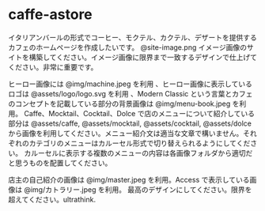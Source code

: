 # caffe-astore

イタリアンバールの形式でコーヒー、モクテル、カクテル、デザートを提供するカフェのホームページを作成したいです。
@site-image.png イメージ画像のサイトを構築してください。イメージ画像に限界まで一致するデザインで仕上げてください。非常に重要です。

ヒーロー画像には @img/machine.jpeg を利用 、ヒーロー画像に表示しているロゴは @assets/logo/logo.svg を利用 、Modern Classic
という言葉とカフェのコンセプトを記載している部分の背景画像は @img/menu-book.jpeg を利用。
Caffe、Mocktail、Cocktail、Dolce で店のメニューについて紹介している部分は @assets/caffe, @assets/mocktail, @assets/cocktail,
@assets/dolce から画像を利用してください。メニュー紹介文は適当な文章で構いません。それぞれのカテゴリのメニューはカルーセル形式で切り替えられるようにしてください。
カルーセルに表示する複数のメニューの内容は各画像フォルダから適切だと思うものを配置してください。

店主の自己紹介の画像は @img/master.jpeg を利用。Access で表示している画像は @img/カトラリー.jpeg を利用。
最高のデザインにしてください。限界を超えてください。ultrathink.
